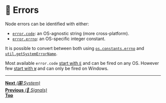 # 📡 Errors

Node errors can be identified with either:

- [`error.code`](https://nodejs.org/api/errors.html#errors_error_code): an
  OS-agnostic string (more cross-platform).
- [`error.errno`](https://nodejs.org/api/errors.html#errors_error_errno): an
  OS-specific integer constant.

It is possible to convert between both using
[`os.constants.errno`](https://nodejs.org/api/os.html#os_error_constants) and
[`util.getSystemErrorName`](https://nodejs.org/api/util.html#util_util_getsystemerrorname_err).

Most available `error.code`
[start with `E`](https://nodejs.org/api/os.html#os_posix_error_constants) and
can be fired on any OS. However few
[start with `W`](https://nodejs.org/api/os.html#os_windows_specific_error_constants)
and can only be fired on Windows.

<hr>

[**Next** _(🎛️ System)_](../7_system/README.md)\
[**Previous** _(📡 Signals)_](signals.md)\
[**Top**](README.md)
